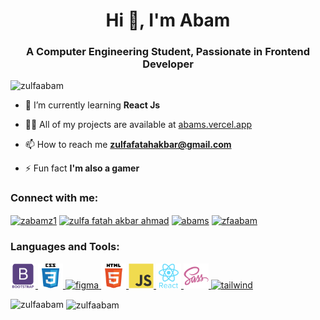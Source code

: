 <h1 align="center">Hi 👋, I'm Abam</h1>
<h3 align="center">A Computer Engineering Student, Passionate in Frontend Developer</h3>

<p align="left"> <img src="https://komarev.com/ghpvc/?username=zulfaabam&label=Profile%20views&color=0e75b6&style=flat" alt="zulfaabam" /> </p>

- 🌱 I’m currently learning **React Js**

- 👨‍💻 All of my projects are available at [abams.vercel.app](https://abams.vercel.app/)

- 📫 How to reach me **zulfafatahakbar@gmail.com**

- ⚡ Fun fact **I'm also a gamer**

<h3 align="left">Connect with me:</h3>
<p align="left">
<a href="https://twitter.com/zabamz1" target="blank"><img align="center" src="https://raw.githubusercontent.com/rahuldkjain/github-profile-readme-generator/master/src/images/icons/Social/twitter.svg" alt="zabamz1" height="30" width="40" /></a>
<a href="https://linkedin.com/in/zulfa-fatah-akbar-ahmad" target="blank"><img align="center" src="https://raw.githubusercontent.com/rahuldkjain/github-profile-readme-generator/master/src/images/icons/Social/linked-in-alt.svg" alt="zulfa fatah akbar ahmad" height="30" width="40" /></a>
<a href="https://fb.com/zulfafatah.akbarahmad" target="blank"><img align="center" src="https://raw.githubusercontent.com/rahuldkjain/github-profile-readme-generator/master/src/images/icons/Social/facebook.svg" alt="abams" height="30" width="40" /></a>
<a href="https://instagram.com/zfaabam" target="blank"><img align="center" src="https://raw.githubusercontent.com/rahuldkjain/github-profile-readme-generator/master/src/images/icons/Social/instagram.svg" alt="zfaabam" height="30" width="40" /></a>
</p>

<h3 align="left">Languages and Tools:</h3>
<p align="left"> <a href="https://getbootstrap.com" target="_blank"> <img src="https://raw.githubusercontent.com/devicons/devicon/master/icons/bootstrap/bootstrap-plain-wordmark.svg" alt="bootstrap" width="40" height="40"/> </a> <a href="https://www.w3schools.com/css/" target="_blank"> <img src="https://raw.githubusercontent.com/devicons/devicon/master/icons/css3/css3-original-wordmark.svg" alt="css3" width="40" height="40"/> </a> <a href="https://www.figma.com/" target="_blank"> <img src="https://www.vectorlogo.zone/logos/figma/figma-icon.svg" alt="figma" width="40" height="40"/> </a> <a href="https://www.w3.org/html/" target="_blank"> <img src="https://raw.githubusercontent.com/devicons/devicon/master/icons/html5/html5-original-wordmark.svg" alt="html5" width="40" height="40"/> </a> <a href="https://developer.mozilla.org/en-US/docs/Web/JavaScript" target="_blank"> <img src="https://raw.githubusercontent.com/devicons/devicon/master/icons/javascript/javascript-original.svg" alt="javascript" width="40" height="40"/> </a> <a href="https://reactjs.org/" target="_blank"> <img src="https://raw.githubusercontent.com/devicons/devicon/master/icons/react/react-original-wordmark.svg" alt="react" width="40" height="40"/> </a> <a href="https://sass-lang.com" target="_blank"> <img src="https://raw.githubusercontent.com/devicons/devicon/master/icons/sass/sass-original.svg" alt="sass" width="40" height="40"/> </a> <a href="https://tailwindcss.com/" target="_blank"> <img src="https://www.vectorlogo.zone/logos/tailwindcss/tailwindcss-icon.svg" alt="tailwind" width="40" height="40"/> </a> </p>

<p><img align="left" src="https://github-readme-stats.vercel.app/api/top-langs?username=zulfaabam&show_icons=true&locale=en&layout=compact" alt="zulfaabam" /></p>

<p>&nbsp;<img align="center" src="https://github-readme-stats.vercel.app/api?username=zulfaabam&show_icons=true&locale=en" alt="zulfaabam" /></p>
